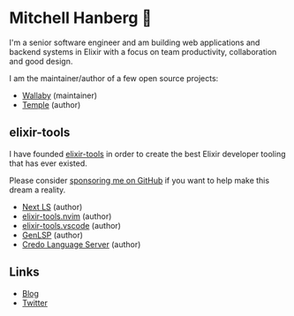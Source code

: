 # Mitchell Hanberg 🤗

I'm a senior software engineer and am building web applications and backend systems in Elixir with a focus on team productivity, collaboration and good design.

I am the maintainer/author of a few open source projects:

- [Wallaby](https://www.github.com/elixir-wallaby/wallaby) (maintainer)
- [Temple](https://www.github.com/mhanberg/temple) (author)

## elixir-tools

I have founded [elixir-tools](https://github.com/elixir-tools) in order to create the best Elixir developer tooling that has ever existed.

Please consider [sponsoring me on GitHub](https://github.com/sponsors/mhanberg) if you want to help make this dream a reality.

- [Next LS](https://github.com/elixir-tools/next-ls) (author)
- [elixir-tools.nvim](https://www.github.com/elixir-tools/elixir-tools.nvim) (author)
- [elixir-tools.vscode](https://www.github.com/elixir-tools/elixir-tools.vscode) (author)
- [GenLSP](https://www.github.com/elixir-tools/gen_lsp) (author)
- [Credo Language Server](https://github.com/elixir-tools/credo-language-server) (author)

## Links

- [Blog](https://www.mitchellhanberg.com)
- [Twitter](https://twitter.com/mitchhanberg)
